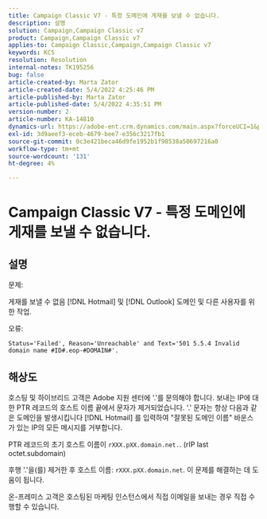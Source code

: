 ```yaml
---
title: Campaign Classic V7 - 특정 도메인에 게재를 보낼 수 없습니다.
description: 설명
solution: Campaign,Campaign Classic v7
product: Campaign,Campaign Classic v7
applies-to: Campaign Classic,Campaign,Campaign Classic v7
keywords: KCS
resolution: Resolution
internal-notes: TK195256
bug: false
article-created-by: Marta Zator
article-created-date: 5/4/2022 4:25:46 PM
article-published-by: Marta Zator
article-published-date: 5/4/2022 4:35:51 PM
version-number: 2
article-number: KA-14810
dynamics-url: https://adobe-ent.crm.dynamics.com/main.aspx?forceUCI=1&pagetype=entityrecord&etn=knowledgearticle&id=071673d8-c6cb-ec11-a7b5-6045bd00d4f5
exl-id: 3d9aeef3-eceb-4679-bee7-e356c3217fb1
source-git-commit: 0c3e421beca46d9fe1952b1f98538a50697216a0
workflow-type: tm+mt
source-wordcount: '131'
ht-degree: 4%

---
```


# Campaign Classic V7 - 특정 도메인에 게재를 보낼 수 없습니다.

## 설명


문제:

게재를 보낼 수 없음 [!DNL Hotmail] 및 [!DNL Outlook] 도메인 및 다른 사용자를 위한 작업.

오류:

`Status='Failed', Reason='Unreachable' and Text='501 5.5.4 Invalid domain name #ID#.eop-#DOMAIN#'.`


## 해상도


호스팅 및 하이브리드 고객은 Adobe 지원 센터에 &#39;.&#39;를 문의해야 합니다. 보내는 IP에 대한 PTR 레코드의 호스트 이름 끝에서 문자가 제거되었습니다. &#39;.&#39; 문자는 항상 다음과 같은 도메인을 발생시킵니다 [!DNL Hotmail] 를 입력하여 &quot;잘못된 도메인 이름&quot; 바운스가 있는 IP의 모든 메시지를 거부합니다.

PTR 레코드의 초기 호스트 이름이 `rXXX.pXX.domain.net.`. (rIP last octet.subdomain)

후행 &#39;.&#39;을(를) 제거한 후 호스트 이름: `rXXX.pXX.domain.net`. 이 문제를 해결하는 데 도움이 됩니다.

온-프레미스 고객은 호스팅된 마케팅 인스턴스에서 직접 이메일을 보내는 경우 직접 수행할 수 있습니다.

